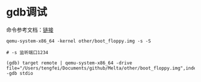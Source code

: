 # gdb调试

命令参考文档：[链接](https://qemu-project.gitlab.io/qemu/system/gdb.html?highlight=debug "链接")

```纯文本
qemu-system-x86_64 -kernel other/boot_floppy.img -s -S

# -s 监听端口1234
```

```纯文本
(gdb) target remote | qemu-system-x86_64 -drive file="/Users/tengfei/Documents/github/Melta/other/boot_floppy.img",index=0,format=raw,if=floppy -gdb stdio
```
